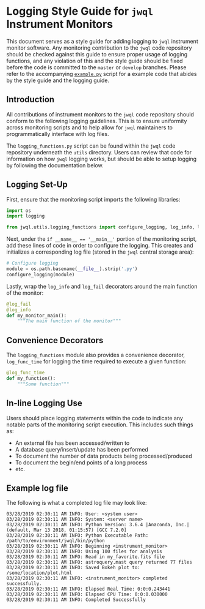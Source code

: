 Logging Style Guide for `jwql` Instrument Monitors
==================================================

This document serves as a style guide for adding logging to `jwql` instrument monitor software.  Any monitoring contribution to the `jwql` code repository should be checked against this guide to ensure proper usage of logging functions, and any violation of this and the style guide should be fixed before the code is committed to the `master` or `develop` branches.  Please refer to the accompanying [`example.py`](https://github.com/spacetelescope/jwql/blob/master/style_guide/example.py) script for a example code that abides by the style guide and the logging guide.


Introduction
------------

All contributions of instrument monitors to the `jwql` code repository should conform to the following logging guidelines. This is to ensure uniformity across monitoring scripts and to help allow for `jwql` maintainers to programmatically interface with log files.

The `logging_functions.py` script can be found within the `jwql` code repository underneath the `utils` directory. Users can review that code for information on how `jwql` logging works, but should be able to setup logging by following the documentation below.


Logging Set-Up
--------------

First, ensure that the monitoring script imports the following libraries:

```python
import os
import logging

from jwql.utils.logging_functions import configure_logging, log_info, log_fail
```

Next, under the `if __name__ == '__main__'` portion of the monitoring script, add these lines of code in order to configure the logging.  This creates and initializes a corresponding log file (stored in the `jwql` central storage area):

```python
# Configure logging
module = os.path.basename(__file__).strip('.py')
configure_logging(module)
```

Lastly, wrap the `log_info` and `log_fail` decorators around the main function of the monitor:

```python
@log_fail
@log_info
def my_monitor_main():
    """The main function of the monitor"""
```


Convenience Decorators
----------------------

The `logging_functions` module also provides a convenience  decorator, `log_func_time` for logging the time required to execute a given function:

```python
@log_func_time
def my_function():
    """Some function"""
```


In-line Logging Use
-------------------

Users should place logging statements within the code to indicate any notable parts of the monitoring script execution.  This includes such things as:

- An external file has been accessed/written to
- A database query/insert/update has been performed
- To document the number of data products being processed/produced
- To document the begin/end points of a long process
- etc.


Example log file
----------------

The following is what a completed log file may look like:

```
03/28/2019 02:30:11 AM INFO: User: <system user>
03/28/2019 02:30:11 AM INFO: System: <server name>
03/28/2019 02:30:11 AM INFO: Python Version: 3.6.4 |Anaconda, Inc.| (default, Mar 13 2018, 01:15:57) [GCC 7.2.0]
03/28/2019 02:30:11 AM INFO: Python Executable Path: /path/to/environment/jwql/bin/python
03/28/2019 02:30:11 AM INFO: Beginning <instrument_monitor>
03/28/2019 02:30:11 AM INFO: Using 100 files for analysis
03/28/2019 02:30:11 AM INFO: Read in my_favorite.fits file
03/28/2019 02:30:11 AM INFO: astroquery.mast query returned 77 files
03/28/2019 02:30:11 AM INFO: Saved Bokeh plot to: /some/location/plot.html
03/28/2019 02:30:11 AM INFO: <instrument_monitor> completed successfully.
03/28/2019 02:30:11 AM INFO: Elapsed Real Time: 0:0:0.243441
03/28/2019 02:30:11 AM INFO: Elapsed CPU Time: 0:0:0.030000
03/28/2019 02:30:11 AM INFO: Completed Successfully
```
